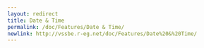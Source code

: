```yaml
---
layout: redirect
title: Date & Time
permalink: /doc/Features/Date & Time/
newlink: http://vssbe.r-eg.net/doc/Features/Date%20&%20Time/
---
```


